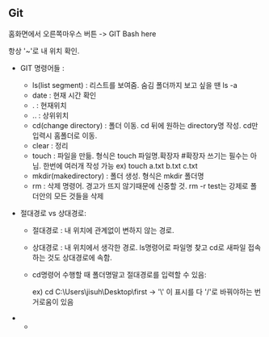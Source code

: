 ## Git

홈화면에서 오른쪽마우스 버튼 -> GIT  Bash here 

항상 '~'로 내 위치 확인.

- GIT 명령어들 :

  - ls(list segment) : 리스트를 보여줌. 숨김 폴더까지 보고 싶을 땐 ls -a
  - date : 현재 시간 확인
  - . : 현재위치
  - .. : 상위위치
  - cd(change directory) : 폴더 이동. cd 뒤에 원하는 directory명 작성. cd만 입력시 홈폴더로 이동. 
  - clear : 정리
  - touch : 파일을 만듦. 형식은 touch 파일명.확장자 #확장자 쓰기는 필수는 아님. 한번에 여러개 작성 가능 ex) touch a.txt b.txt c.txt
  - mkdir(makedirectory) : 폴더 생성. 형식은 mkdir 폴더명
  - rm : 삭제 명령어. 경고가 뜨지 않기때문에 신중할 것. rm -r test는 강제로 폴더안의 모든 것들을 삭제

  

- 절대경로 vs 상대경로:

  - 절대경로 : 내 위치에 관계없이 변하지 않는 경로. 
  
  - 상대경로 : 내 위치에서 생각한 경로. ls명령어로 파일명 찾고 cd로 새파일 접속하는 것도 상대경로에 속함.
  
  - cd명령어 수행할 때 폴더명말고 절대경로를 입력할 수 있음:
  
    ex) cd C:\Users\jisuh\Desktop\first -> \'\\' 이 표시를 다 '/'로 바꿔야하는 번거로움이 있음
  
  
  
  
  





- - 



